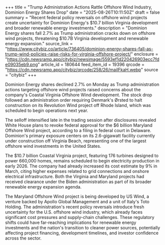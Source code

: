 +++
title = "Trump Administration Actions Rattle Offshore Wind Industry, Dominion Energy Shares Drop"
date = "2025-08-26T10:11:50Z"
draft = false
summary = "Recent federal policy reversals on offshore wind projects create uncertainty for Dominion Energy's $10.7 billion Virginia development and broader renewable energy investments."
description = "Dominion Energy shares fall 2.7% as Trump administration cracks down on offshore wind projects, threatening $10.7B Virginia development and renewable energy expansion."
source_link = "https://www.citybiz.co/article/736405/dominion-energy-shares-fall-as-trump-wind-policies-raise-risks-for-virginia-offshore-project/"
enclosure = "https://cdn.newsramp.app/citybiz/newsimage/5593ef1d220426903ecc7fde09035eb9.png"
article_id = 180644
feed_item_id = 19396
qrcode = "https://cdn.newsramp.app/citybiz/qrcode/258/26/mailFkaH.webp"
source = "citybiz"
+++

<p>Dominion Energy shares declined 2.7% on Monday as Trump administration actions targeting offshore wind projects raised concerns about the company's Coastal Virginia Offshore Wind development. The stock drop followed an administration order requiring Denmark's Ørsted to halt construction on its Revolution Wind project off Rhode Island, which was scheduled to begin operations next year.</p><p>The selloff intensified late in the trading session after disclosures revealed White House plans to revoke federal approval for the $6 billion Maryland Offshore Wind project, according to a filing in federal court in Delaware. Dominion's primary exposure centers on its 2.6-gigawatt facility currently under construction off Virginia Beach, representing one of the largest offshore wind investments in the United States.</p><p>The $10.7 billion Coastal Virginia project, featuring 176 turbines designed to power 660,000 homes, remains scheduled to begin electricity production in early 2026. The company had already increased its cost estimate by 9% in March, citing higher expenses related to grid connections and onshore electrical infrastructure. Both the Virginia and Maryland projects had received clearance under the Biden administration as part of its broader renewable energy expansion agenda.</p><p>The Maryland Offshore Wind project is being developed by US Wind, a venture backed by Apollo Global Management and a unit of Italy's Toto Holding. The administration's recent policy reversals introduce fresh uncertainty for the U.S. offshore wind industry, which already faces significant cost pressures and supply-chain challenges. These regulatory shifts could have far-reaching implications for renewable energy investments and the nation's transition to cleaner power sources, potentially affecting project financing, development timelines, and investor confidence across the sector.</p>